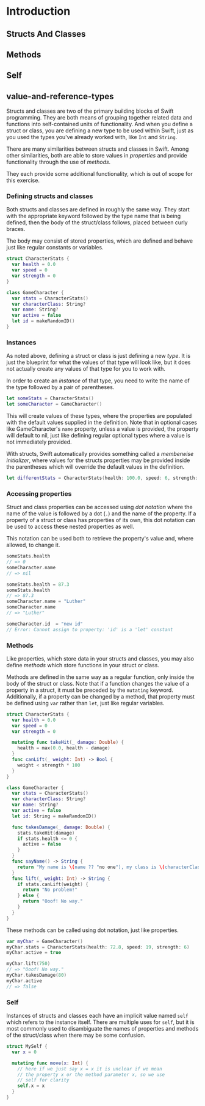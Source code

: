 # Introduction

## Structs And Classes

## Methods

## Self

## value-and-reference-types

Structs and classes are two of the primary building blocks of Swift programming. They are both means of grouping together related data and functions into self-contained units of functionality. And when you define a struct or class, you are defining a new type to be used within Swift, just as you used the types you've already worked with, like `Int` and `String`.

There are many similarities between structs and classes in Swift. Among other similarities, both are able to store values in _properties_ and provide functionality through the use of _methods_.

They each provide some additional functionality, which is out of scope for this exercise.

### Defining structs and classes

Both structs and classes are defined in roughly the same way. They start with the appropriate keyword followed by the type name that is being defined, then the body of the struct/class follows, placed between curly braces.

The body may consist of stored properties, which are defined and behave just like regular constants or variables.

```swift
struct CharacterStats {
  var health = 0.0
  var speed = 0
  var strength = 0
}

class GameCharacter {
  var stats = CharacterStats()
  var characterClass: String?
  var name: String?
  var active = false
  let id = makeRandomID()
}
```

### Instances

As noted above, defining a struct or class is just defining a new _type_. It is just the blueprint for what the values of that type will look like, but it does not actually create any values of that type for you to work with.

In order to create an _instance_ of that type, you need to write the name of the type followed by a pair of parentheses.

```swift
let someStats = CharacterStats()
let someCharacter = GameCharacter()
```

This will create values of these types, where the properties are populated with the default values supplied in the definition. Note that in optional cases like GameCharacter's `name` property, unless a value is provided, the property will default to nil, just like defining regular optional types where a value is not immediately provided.

With structs, Swift automatically provides something called a _memberwise initializer_, where values for the structs properties may be provided inside the parentheses which will override the default values in the definition.

```swift
let differentStats = CharacterStats(health: 100.0, speed: 6, strength: 18)
```

### Accessing properties

Struct and class properties can be accessed using _dot notation_ where the name of the value is followed by a dot (`.`) and the name of the property. If a property of a struct or class has properties of its own, this dot notation can be used to access these nested properties as well.

This notation can be used both to retrieve the property's value and, where allowed, to change it.

```swift
someStats.health
// => 0
someCharacter.name
// => nil

someStats.health = 87.3
someStats.health
// => 87.3
someCharacter.name = "Luther"
someCharacter.name
// => "Luther"

someCharacter.id  = "new id"
// Error: Cannot assign to property: 'id' is a 'let' constant
```

### Methods

Like properties, which store data in your structs and classes, you may also define _methods_ which store functions in your struct or class.

Methods are defined in the same way as a regular function, only inside the body of the struct or class. Note that if a function changes the value of a property in a struct, it must be preceded by the `mutating` keyword. Additionally, if a property can be changed by a method, that property must be defined using `var` rather than `let`, just like regular variables.

```swift
struct CharacterStats {
  var health = 0.0
  var speed = 0
  var strength = 0

  mutating func takeHit(_ damage: Double) {
    health = max(0.0, health - damage)
  }
  func canLift(_ weight: Int) -> Bool {
    weight < strength * 100
  }
}

class GameCharacter {
  var stats = CharacterStats()
  var characterClass: String?
  var name: String?
  var active = false
  let id: String = makeRandomID()

  func takesDamage(_ damage: Double) {
    stats.takeHit(damage)
    if stats.health <= 0 {
      active = false
    }
  }
  func sayName() -> String {
    return "My name is \(name ?? "no one"), my class is \(characterClass ?? "undetermined")"
  }
  func lift(_ weight: Int) -> String {
    if stats.canLift(weight) {
      return "No problem!"
    } else {
      return "Ooof! No way."
    }
  }
}
```

These methods can be called using dot notation, just like properties.

```swift
var myChar = GameCharacter()
myChar.stats = CharacterStats(health: 72.8, speed: 19, strength: 6)
myChar.active = true

myChar.lift(750)
// => "Ooof! No way."
myChar.takesDamage(80)
myChar.active
// => false
```

### Self

Instances of structs and classes each have an implicit value named `self` which refers to the instance itself. There are multiple uses for `self`, but it is most commonly used to disambiguate the names of properties and methods of the struct/class when there may be some confusion.

```swift
struct MySelf {
  var x = 0

  mutating func move(x: Int) {
    // here if we just say x = x it is unclear if we mean
    // the property x or the method parameter x, so we use
    // self for clarity
    self.x = x
  }
}
```
